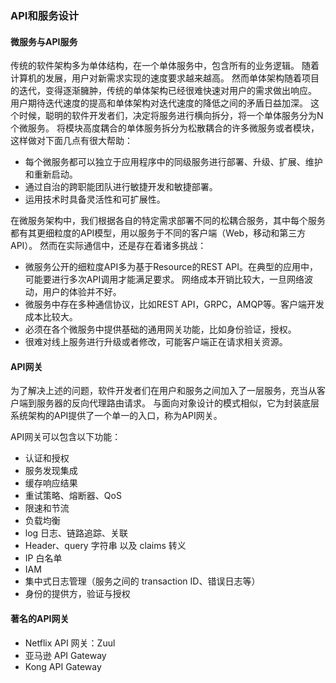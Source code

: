 ### API和服务设计

#### 微服务与API服务

传统的软件架构多为单体结构，在一个单体服务中，包含所有的业务逻辑。
随着计算机的发展，用户对新需求实现的速度要求越来越高。
然而单体架构随着项目的迭代，变得逐渐臃肿，传统的单体架构已经很难快速对用户的需求做出响应。
用户期待迭代速度的提高和单体架构对迭代速度的降低之间的矛盾日益加深。
这个时候，聪明的软件开发者们，决定将服务进行横向拆分，将一个单体服务分为N个微服务。
将模块高度耦合的单体服务拆分为松散耦合的许多微服务或者模块，这样做对下面几点有很大帮助：
* 每个微服务都可以独立于应用程序中的同级服务进行部署、升级、扩展、维护和重新启动。
* 通过自治的跨职能团队进行敏捷开发和敏捷部署。
* 运用技术时具备灵活性和可扩展性。 
  
在微服务架构中，我们根据各自的特定需求部署不同的松耦合服务，其中每个服务都有其更细粒度的API模型，用以服务于不同的客户端（Web，移动和第三方 API）。
然而在实际通信中，还是存在着诸多挑战：
* 微服务公开的细粒度API多为基于Resource的REST API。在典型的应用中，可能要进行多次API调用才能满足要求。
  网络成本开销比较大，一旦网络波动，用户的体验并不好。
* 微服务中存在多种通信协议，比如REST API，GRPC，AMQP等。客户端开发成本比较大。
* 必须在各个微服务中提供基础的通用网关功能，比如身份验证，授权。
* 很难对线上服务进行升级或者修改，可能客户端正在请求相关资源。


#### API网关

为了解决上述的问题，软件开发者们在用户和服务之间加入了一层服务，充当从客户端到服务器的反向代理路由请求。
与面向对象设计的模式相似，它为封装底层系统架构的API提供了一个单一的入口，称为API网关。

API网关可以包含以下功能：
* 认证和授权
* 服务发现集成
* 缓存响应结果
* 重试策略、熔断器、QoS
* 限速和节流
* 负载均衡
* log 日志、链路追踪、关联
* Header、query 字符串 以及 claims 转义
* IP 白名单
* IAM
* 集中式日志管理（服务之间的 transaction ID、错误日志等）
* 身份的提供方，验证与授权


#### 著名的API网关

* Netflix API 网关：Zuul
* 亚马逊 API Gateway
* Kong API Gateway